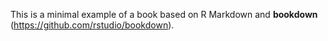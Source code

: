 This is a minimal example of a book based on R Markdown and **bookdown** (https://github.com/rstudio/bookdown).
